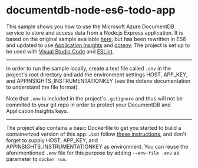 # documentdb-node-es6-todo-app
This sample shows you how to use the Microsoft Azure DocumentDB service to store and access data from a Node.js Express application. It is based on the original sample available [here](https://github.com/Azure-Samples/documentdb-node-todo-app), but has been rewritten in ES6 and updated to use [Application Insights](https://azure.microsoft.com/en-us/documentation/services/application-insights/) and [dotenv](https://www.npmjs.com/package/dotenv). The project is set up to be used with [Visual Studio Code](https://code.visualstudio.com/) and [ESLint](http://eslint.org/).
***
In order to run the sample locally, create a text file called `.env` in the project's root directory and add the environment settings HOST, APP_KEY, and APPINSIGHTS_INSTRUMENTATIONKEY (see the dotenv documentation to understand the file format). 

Note that `.env` is included in the project's `.gitignore` and thus will not be commited to your git repo in order to protect your DocumentDB and Application Insights keys.
***
The project also contains a basic Dockerfile to get you started to build a containerized version of this app. Just follow [these instructions](https://hub.docker.com/_/node/), and don't forget to supply HOST, APP_KEY, and APPINSIGHTS_INSTRUMENTATIONKEY as environment. You can reuse the aforementioned `.env` file for this purpose by adding `--env-file .env` as parameter to `docker run`. 
